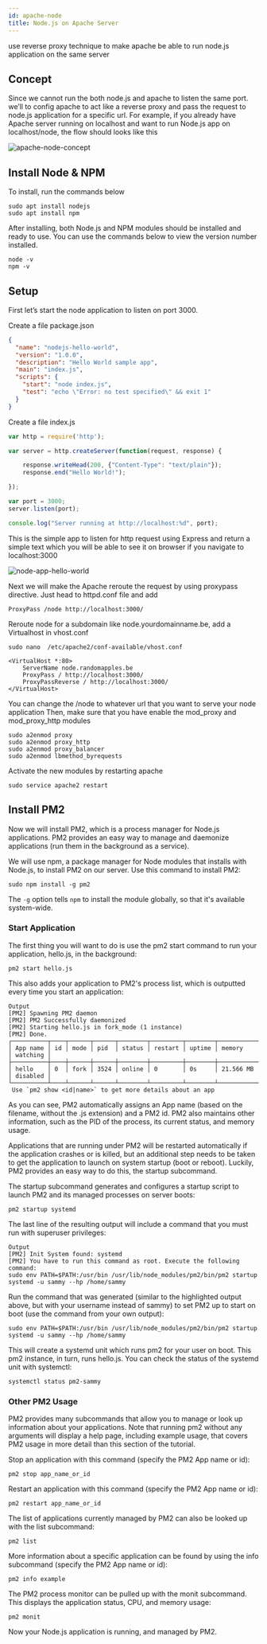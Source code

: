 ```yaml
---
id: apache-node
title: Node.js on Apache Server
---
```


use reverse proxy technique to make apache be able to run node.js application on the same server

## Concept

Since we cannot run the both node.js and apache to listen the same port. we’ll to config apache to act like a reverse proxy and pass the request to node.js application for a specific url. For example, if you already have Apache server running on localhost and want to run Node.js app on localhost/node, the flow should looks like this

![apache-node-concept](https://redstapler.co/wp-content/uploads/2017/12/node-apache-same-server1.png)

## Install Node & NPM

To install, run the commands below

```
sudo apt install nodejs
sudo apt install npm
```

After installing, both Node.js and NPM modules should be installed and ready to use.
You can use the commands below to view the version number installed.

```
node -v
npm -v
```

## Setup

First let’s start the node application to listen on port 3000.

Create a file package.json
```json
{
  "name": "nodejs-hello-world",
  "version": "1.0.0",
  "description": "Hello World sample app",
  "main": "index.js",
  "scripts": {
    "start": "node index.js",
    "test": "echo \"Error: no test specified\" && exit 1"
  }
}
```

Create a file index.js
```javascript
var http = require('http');

var server = http.createServer(function(request, response) {

    response.writeHead(200, {"Content-Type": "text/plain"});
    response.end("Hello World!");

});

var port = 3000;
server.listen(port);

console.log("Server running at http://localhost:%d", port);
```

This is the simple app to listen for http request using Express and return a simple text which you will be able to see it on browser if you navigate to localhost:3000

![node-app-hello-world](https://redstapler.co/wp-content/uploads/2017/12/node-apache-same-server2.png)

Next we will make the Apache reroute the request by using proxypass directive. Just head to httpd.conf file and add

```shell
ProxyPass /node http://localhost:3000/
```
Reroute node for a subdomain like node.yourdomainname.be, add a Virtualhost in vhost.conf

```shell
sudo nano  /etc/apache2/conf-available/vhost.conf
```
```
<VirtualHost *:80>
    ServerName node.randomapples.be
    ProxyPass / http://localhost:3000/
    ProxyPassReverse / http://localhost:3000/
</VirtualHost>
```

You can change the /node to whatever url that you want to serve your node application
Then, make sure that you have enable the mod_proxy and mod_proxy_http modules

```shell
sudo a2enmod proxy
sudo a2enmod proxy_http
sudo a2enmod proxy_balancer
sudo a2enmod lbmethod_byrequests
```

Activate the new modules by restarting apache

```
sudo service apache2 restart
```

## Install PM2

Now we will install PM2, which is a process manager for Node.js applications. PM2 provides an easy way to manage and daemonize applications (run them in the background as a service).

We will use npm, a package manager for Node modules that installs with Node.js, to install PM2 on our server. Use this command to install PM2:

```shell
sudo npm install -g pm2
```

The `-g` option tells `npm` to install the module globally, so that it's available system-wide.

### Start Application
The first thing you will want to do is use the pm2 start command to run your application, hello.js, in the background:

```shell
pm2 start hello.js
```

This also adds your application to PM2's process list, which is outputted every time you start an application:

```
Output
[PM2] Spawning PM2 daemon
[PM2] PM2 Successfully daemonized
[PM2] Starting hello.js in fork_mode (1 instance)
[PM2] Done.
┌──────────┬────┬──────┬──────┬────────┬─────────┬────────┬─────────────┬──────────┐
│ App name │ id │ mode │ pid  │ status │ restart │ uptime │ memory      │ watching │
├──────────┼────┼──────┼──────┼────────┼─────────┼────────┼─────────────┼──────────┤
│ hello    │ 0  │ fork │ 3524 │ online │ 0       │ 0s     │ 21.566 MB   │ disabled │
└──────────┴────┴──────┴──────┴────────┴─────────┴────────┴─────────────┴──────────┘
 Use `pm2 show <id|name>` to get more details about an app
 ```

 As you can see, PM2 automatically assigns an App name (based on the filename, without the .js extension) and a PM2 id. PM2 also maintains other information, such as the PID of the process, its current status, and memory usage.

Applications that are running under PM2 will be restarted automatically if the application crashes or is killed, but an additional step needs to be taken to get the application to launch on system startup (boot or reboot). Luckily, PM2 provides an easy way to do this, the startup subcommand.

The startup subcommand generates and configures a startup script to launch PM2 and its managed processes on server boots:

```shell
pm2 startup systemd
```

The last line of the resulting output will include a command that you must run with superuser privileges:

```shell
Output
[PM2] Init System found: systemd
[PM2] You have to run this command as root. Execute the following command:
sudo env PATH=$PATH:/usr/bin /usr/lib/node_modules/pm2/bin/pm2 startup systemd -u sammy --hp /home/sammy
```

Run the command that was generated (similar to the highlighted output above, but with your username instead of sammy) to set PM2 up to start on boot (use the command from your own output):

```
sudo env PATH=$PATH:/usr/bin /usr/lib/node_modules/pm2/bin/pm2 startup systemd -u sammy --hp /home/sammy
```

This will create a systemd unit which runs pm2 for your user on boot. This pm2 instance, in turn, runs hello.js. You can check the status of the systemd unit with systemctl:

```
systemctl status pm2-sammy
```

### Other PM2 Usage

PM2 provides many subcommands that allow you to manage or look up information about your applications. Note that running pm2 without any arguments will display a help page, including example usage, that covers PM2 usage in more detail than this section of the tutorial.

Stop an application with this command (specify the PM2 App name or id):

```
pm2 stop app_name_or_id
```

Restart an application with this command (specify the PM2 App name or id):

```
pm2 restart app_name_or_id
```

The list of applications currently managed by PM2 can also be looked up with the list subcommand:

```
pm2 list
```

More information about a specific application can be found by using the info subcommand (specify the PM2 App name or id):

```
pm2 info example
```

The PM2 process monitor can be pulled up with the monit subcommand. This displays the application status, CPU, and memory usage:

```
pm2 monit
```

Now your Node.js application is running, and managed by PM2.
